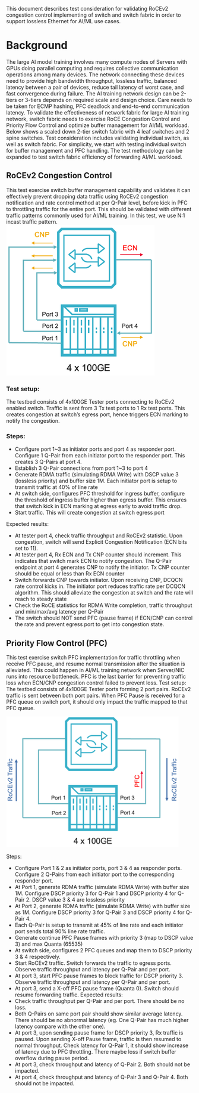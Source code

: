 This document describes test consideration for validating RoCEv2 congestion control implementing of switch and switch fabric in order to support lossless Ethernet for AI/ML use cases. 

# Background
The large AI model training involves many compute nodes of Servers with GPUs doing parallel computing and requires collective communication operations among many devices. The network connecting these devices need to provide high bandwidth throughput, lossless traffic, balanced latency between a pair of devices, reduce tail latency of worst case, and fast convergence during failure. 
The AI training network design can be 2-tiers or 3-tiers depends on required scale and design choice. Care needs to be taken for ECMP hashing, PFC deadlock and end-to-end communication latency. To validate the effectiveness of network fabric for large AI training network, switch fabric needs to exercise RoCE Congestion Control and Priority Flow Control and optimize buffer management for AI/ML workload. 
Below shows a scaled down 2-tier switch fabric with 4 leaf switches and 2 spine switches. Test consideration includes validating individual switch, as well as switch fabric. For simplicity, we start with testing individual switch for buffer management and PFC handling. The test methodology can be expanded to test switch fabric efficiency of forwarding AI/ML workload.

## RoCEv2 Congestion Control
This test exercise switch buffer management capability and validates it can effectively prevent dropping data traffic using RoCEv2 congestion notification and rate control method at per Q-Pair level, before kick in PFC to throttling traffic for the entire port. This should be validated with different traffic patterns commonly used for AI/ML training. In this test, we use N:1 incast traffic pattern. 
![ECN/CNP testing](./ECN_CNP.png)
### Test setup: 
The testbed consists of 4x100GE Tester ports connecting to RoCEv2 enabled switch. Traffic is sent from 3 Tx test ports to 1 Rx test ports. This creates congestion at switch’s egress port, hence triggers ECN marking to notify the congestion.  

### Steps: 
* Configure port 1~3 as initiator ports and port 4 as responder port. Configure 1 Q-Pair from each initiator port to the responder port. This creates 3 Q-Pairs at port 4. 
* Establish 3 Q-Pair connections from port 1~3 to port 4
* Generate RDMA traffic (simulating RDMA Write) with DSCP value 3 (lossless priority) and buffer size 1M. Each initiator port is setup to transmit traffic at 40% of line rate 
* At switch side, configures PFC threshold for ingress buffer, configure the threshold of ingress buffer higher than egress buffer. This ensures that switch kick in ECN marking at egress early to avoid traffic drop. 
* Start traffic. This will create congestion at switch egress port 

 Expected results: 
* At tester port 4, check traffic throughput and RoCEv2 statistic. Upon congestion, switch will send Explicit Congestion Notification (ECN bits set to 11).
* At tester port 4, Rx ECN and Tx CNP counter should increment. This indicates that switch mark ECN to notify congestion. The Q-Pair endpoint at port 4 generates CNP to notify the initiator. Tx CNP counter should be equal or less than Rx ECN counter
* Switch forwards CNP towards initiator. Upon receiving CNP, DCQCN rate control kicks in. The initiator port reduces traffic rate per DCQCN algorithm. This should alleviate the congestion at switch and the rate will reach to steady state
* Check the RoCE statistics for RDMA Write completion, traffic throughput and min/max/avg latency per Q-Pair  
* The switch should NOT send PFC (pause frame) if ECN/CNP can control the rate and prevent egress port to get into congestion state. 

## Priority Flow Control (PFC) 
This test exercise switch PFC implementation for traffic throttling when receive PFC pause, and resume normal transmission after the situation is alleviated. This could happen in AI/ML training network when Server/NIC runs into resource bottleneck. PFC is the last barrier for preventing traffic loss when ECN/CNP congestion control failed to prevent loss. 
Test setup:
The testbed consists of 4x100GE Tester ports forming 2 port pairs. RoCEv2 traffic is sent between both port pairs. When PFC Pause is received for a PFC queue on switch port, it should only impact the traffic mapped to that PFC queue.

![PFC testing](./PFC.png) 
      
Steps: 
* Configure Port 1 & 2 as initiator ports, port 3 & 4 as responder ports. Configure 2 Q-Pairs from each initiator port to the corresponding responder port.
* At Port 1, generate RDMA traffic (simulate RDMA Write) with buffer size 1M. Configure DSCP priority 3 for Q-Pair 1 and DSCP priority 4 for Q-Pair 2. DSCP value 3 & 4 are lossless priority
* At Port 2, generate RDMA traffic (simulate RDMA Write) with buffer size as 1M. Configure DSCP priority 3 for Q-Pair 3 and DSCP priority 4 for Q-Pair 4. 
* Each Q-Pair is setup to transmit at 45% of line rate and each initiator port sends total 90% line rate traffic. 
* Generate continue PFC Pause frames with priority 3 (map to DSCP value 3) and max Quanta (65535) 
* At switch side, configures 2 PFC queues and map them to DSCP priority 3 & 4 respectively.
* Start RoCEv2 traffic. Switch forwards the traffic to egress ports. Observe traffic throughput and latency per Q-Pair and per port.
* At port 3, start PFC pause frames to block traffic for DSCP priority 3. Observe traffic throughput and latency per Q-Pair and per port. 
* At port 3, send a X-off PFC pause frame (Quanta 0). Switch should resume forwarding traffic.
   Expected results: 
* Check traffic throughput per Q-Pair and per port. There should be no loss.
* Both Q-Pairs on same port pair should show similar average latency. There should be no abnormal latency (eg. One Q-Pair has much higher latency compare with the other one). 
* At port 3, upon sending pause frame for DSCP priority 3, Rx traffic is paused. Upon sending X-off Pause frame, traffic is then resumed to normal throughput. Check latency for Q-Pair 1, it should show increase of latency due to PFC throttling. There maybe loss if switch buffer overflow during pause period.
* At port 3, check throughput and latency of Q-Pair 2. Both should not be impacted. 
* At port 4, check throughput and latency of Q-Pair 3 and Q-Pair 4. Both should not be impacted. 

